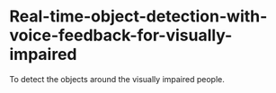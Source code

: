 # Real-time-object-detection-with-voice-feedback-for-visually-impaired
To detect the objects around the visually impaired people.
